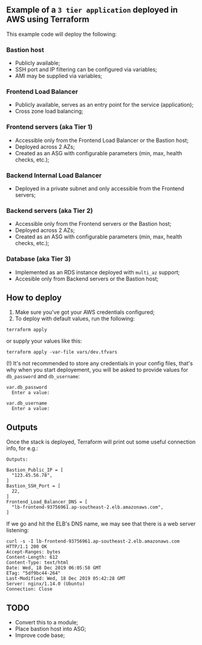 ## Example of a `3 tier application` deployed in AWS using Terraform

This example code will deploy the following:

### Bastion host
* Publicly available;
* SSH port and IP filtering can be configured via variables;
* AMI may be supplied via variables;

### Frontend Load Balancer
* Publicly available, serves as an entry point for the service (application);
* Cross zone load balancing;

### Frontend servers (aka Tier 1)
* Accessible only from the Frontend Load Balancer or the Bastion host;
* Deployed across 2 AZs;
* Created as an ASG with configurable parameters (min, max, health checks, etc.);

### Backend Internal Load Balancer
* Deployed in a private subnet and only accessible from the Frontend servers;

### Backend servers (aka Tier 2)
* Accessible only from the Frontend servers or the Bastion host;
* Deployed across 2 AZs;
* Created as an ASG with configurable parameters (min, max, health checks, etc.);

### Database (aka Tier 3)
* Implemented as an RDS instance deployed with `multi_az` support;
* Accesible only from Backend servers or the Bastion host;

## How to deploy
1. Make sure you've got your AWS credentials configured;
2. To deploy with default values, run the following:
```
terraform apply
```
or supply your values like this:
```
terraform apply -var-file vars/dev.tfvars
```

(!) It's not recommended to store any credentials in your config files, that's why
when you start deployement, you will be asked to provide values for `db_password` and `db_username`:
```
var.db_password
  Enter a value: 

var.db_username
  Enter a value: 
```
## Outputs
Once the stack is deployed, Terraform will print out some useful connection info, for e.g.:
```
Outputs:

Bastion_Public_IP = [
  "123.45.56.78",
]
Bastion_SSH_Port = [
  22,
]
Frontend_Load_Balancer_DNS = [
  "lb-frontend-93756961.ap-southeast-2.elb.amazonaws.com",
]
```

If we go and hit the ELB's DNS name, we may see that there is a web server listening:
```
curl -s -I lb-frontend-93756961.ap-southeast-2.elb.amazonaws.com
HTTP/1.1 200 OK
Accept-Ranges: bytes
Content-Length: 612
Content-Type: text/html
Date: Wed, 18 Dec 2019 06:05:58 GMT
ETag: "5df9bc44-264"
Last-Modified: Wed, 18 Dec 2019 05:42:28 GMT
Server: nginx/1.14.0 (Ubuntu)
Connection: Close
```

## TODO
* Convert this to a module;
* Place bastion host into ASG;
* Improve code base;